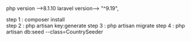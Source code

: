 php  version -->8.1.10
laravel version--> "^9.19",

step 1 : composer install  
step 2 : php artisan key:generate 
step 3 : php artisan migrate 
step 4 : php artisan db:seed --class=CountrySeeder


